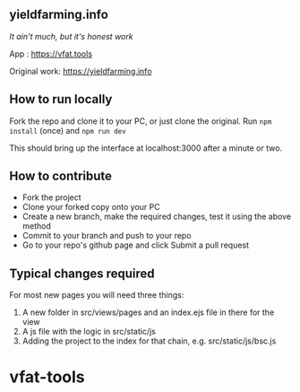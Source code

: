 ## yieldfarming.info

_It ain't much, but it's honest work_

App : https://vfat.tools

Original work: https://yieldfarming.info

## How to run locally

Fork the repo and clone it to your PC, or just clone the original.
Run `npm install` (once) and `npm run dev`

This should bring up the interface at localhost:3000 after a minute or two.

## How to contribute

- Fork the project
- Clone your forked copy onto your PC
- Create a new branch, make the required changes, test it using the above method
- Commit to your branch and push to your repo
- Go to your repo's github page and click Submit a pull request

## Typical changes required

For most new pages you will need three things:
1) A new folder in src/views/pages and an index.ejs file in there for the view
2) A js file with the logic in src/static/js
3) Adding the project to the index for that chain, e.g. src/static/js/bsc.js
# vfat-tools
